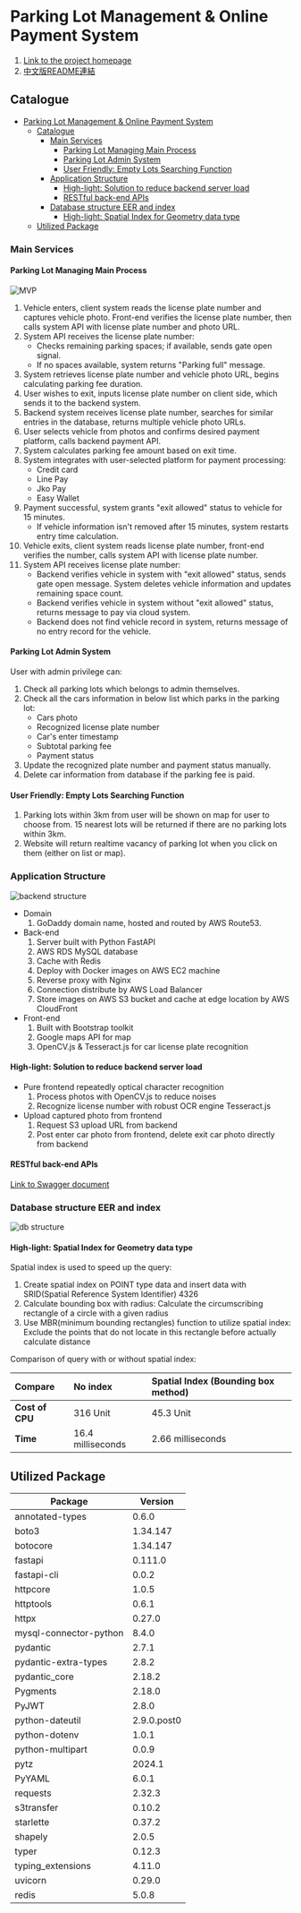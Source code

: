 # Parking Lot Management & Online Payment System

1. [Link to the project homepage](https://parkinglot.haohaoscreamandrun.online/)
2. [中文版README連結](./README_CH.md)

## Catalogue

<!-- TOC -->

- [Parking Lot Management & Online Payment System](#parking-lot-management--online-payment-system)
  - [Catalogue](#catalogue)
    - [Main Services](#main-services)
      - [Parking Lot Managing Main Process](#parking-lot-managing-main-process)
      - [Parking Lot Admin System](#parking-lot-admin-system)
      - [User Friendly: Empty Lots Searching Function](#user-friendly-empty-lots-searching-function)
    - [Application Structure](#application-structure)
      - [High-light: Solution to reduce backend server load](#high-light-solution-to-reduce-backend-server-load)
      - [RESTful back-end APIs](#restful-back-end-apis)
    - [Database structure EER and index](#database-structure-eer-and-index)
      - [High-light: Spatial Index for Geometry data type](#high-light-spatial-index-for-geometry-data-type)
  - [Utilized Package](#utilized-package)

<!-- /TOC -->

### Main Services

#### Parking Lot Managing Main Process

![MVP](/public/images/Minimum_viable_product_process.png)

1. Vehicle enters, client system reads the license plate number and captures vehicle photo. Front-end verifies the license plate number, then calls system API with license plate number and photo URL.
2. System API receives the license plate number:
   - Checks remaining parking spaces; if available, sends gate open signal.
   - If no spaces available, system returns "Parking full" message.
3. System retrieves license plate number and vehicle photo URL, begins calculating parking fee duration.
4. User wishes to exit, inputs license plate number on client side, which sends it to the backend system.
5. Backend system receives license plate number, searches for similar entries in the database, returns multiple vehicle photo URLs.
6. User selects vehicle from photos and confirms desired payment platform, calls backend payment API.
7. System calculates parking fee amount based on exit time.
8. System integrates with user-selected platform for payment processing:
   - Credit card
   - Line Pay
   - Jko Pay
   - Easy Wallet
9. Payment successful, system grants "exit allowed" status to vehicle for 15 minutes.
   - If vehicle information isn't removed after 15 minutes, system restarts entry time calculation.
10. Vehicle exits, client system reads license plate number, front-end verifies the number, calls system API with license plate number.
11. System API receives license plate number:
    - Backend verifies vehicle in system with "exit allowed" status, sends gate open message. System deletes vehicle information and updates remaining space count.
    - Backend verifies vehicle in system without "exit allowed" status, returns message to pay via cloud system.
    - Backend does not find vehicle record in system, returns message of no entry record for the vehicle.

#### Parking Lot Admin System

User with admin privilege can:

1. Check all parking lots which belongs to admin themselves.
2. Check all the cars information in below list which parks in the parking lot:
   - Cars photo
   - Recognized license plate number
   - Car's enter timestamp
   - Subtotal parking fee
   - Payment status
3. Update the recognized plate number and payment status manually.
4. Delete car information from database if the parking fee is paid.

#### User Friendly: Empty Lots Searching Function

1. Parking lots within 3km from user will be shown on map for user to choose from. 15 nearest lots will be returned if there are no parking lots within 3km.
2. Website will return realtime vacancy of parking lot when you click on them (either on list or map).

### Application Structure

![backend structure](/public/images/backend-structure.png)

- Domain
   1. GoDaddy domain name, hosted and routed by AWS Route53.
- Back-end
   1. Server built with Python FastAPI
   2. AWS RDS MySQL database
   3. Cache with Redis
   4. Deploy with Docker images on AWS EC2 machine
   5. Reverse proxy with Nginx
   6. Connection distribute by AWS Load Balancer
   7. Store images on AWS S3 bucket and cache at edge location by AWS CloudFront
- Front-end
   1. Built with Bootstrap toolkit
   2. Google maps API for map
   3. OpenCV.js & Tesseract.js for car license plate recognition

#### High-light: Solution to reduce backend server load

- Pure frontend repeatedly optical character recognition
   1. Process photos with OpenCV.js to reduce noises
   2. Recognize license number with robust OCR engine Tesseract.js
- Upload captured photo from frontend
   1. Request S3 upload URL from backend
   2. Post enter car photo from frontend, delete exit car photo directly from backend

#### RESTful back-end APIs

[Link to Swagger document](https://parkinglot.haohaoscreamandrun.online/docs#/)

### Database structure EER and index

![db structure](/public/images/databaseEER.png)

#### High-light: Spatial Index for Geometry data type

Spatial index is used to speed up the query:

1. Create spatial index on POINT type data and insert data with SRID(Spatial Reference System Identifier) 4326
2. Calculate bounding box with radius: Calculate the circumscribing rectangle of a circle with a given radius
3. Use MBR(minimum bounding rectangles) function to utilize spatial index: Exclude the points that do not locate in this rectangle before actually calculate distance

Comparison of query with or without spatial index:

| Compare | No index | Spatial Index (Bounding box method) |
|:--|:--|:--|
| **Cost of CPU** | 316 Unit | 45.3 Unit |
| **Time** | 16.4 milliseconds | 2.66 milliseconds |

## Utilized Package

| Package                  | Version    |
|--------------------------|------------|
| annotated-types          | 0.6.0      |
| boto3                    | 1.34.147   |
| botocore                 | 1.34.147   |
| fastapi                  | 0.111.0    |
| fastapi-cli              | 0.0.2      |
| httpcore                 | 1.0.5      |
| httptools                | 0.6.1      |
| httpx                    | 0.27.0     |
| mysql-connector-python   | 8.4.0      |
| pydantic                 | 2.7.1      |
| pydantic-extra-types     | 2.8.2      |
| pydantic_core            | 2.18.2     |
| Pygments                 | 2.18.0     |
| PyJWT                    | 2.8.0      |
| python-dateutil          | 2.9.0.post0|
| python-dotenv            | 1.0.1      |
| python-multipart         | 0.0.9      |
| pytz                     | 2024.1     |
| PyYAML                   | 6.0.1      |
| requests                 | 2.32.3     |
| s3transfer               | 0.10.2     |
| starlette                | 0.37.2     |
| shapely                  | 2.0.5      |
| typer                    | 0.12.3     |
| typing_extensions        | 4.11.0     |
| uvicorn                  | 0.29.0     |
| redis                    | 5.0.8      |
